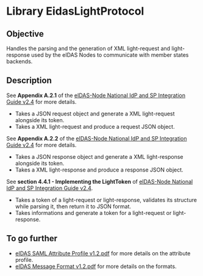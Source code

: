 # Library EidasLightProtocol

## Objective

Handles the parsing and the generation of XML light-request and light-response used by the eIDAS Nodes to communicate with member states backends.

## Description

See **Appendix A.2.1** of the [eIDAS-Node National IdP and SP Integration Guide v2.4][1] for more details.

- Takes a JSON request object and generate a XML light-request alongside its token.
- Takes a XML light-request and produce a request JSON object.

See **Appendix A.2.2** of the [eIDAS-Node National IdP and SP Integration Guide v2.4][1] for more details.

- Takes a JSON response object and generate a XML light-response alongside its token.
- Takes a XML light-response and produce a response JSON object.

See **section 4.4.1 - Implementing the LightToken** of [eIDAS-Node National IdP and SP Integration Guide v2.4][1].

- Takes a token of a light-request or light-response, validates its structure while parsing it, then return it to JSON format.
- Takes informations and generate a token for a light-request or light-response.

## To go further

- [eIDAS SAML Attribute Profile v1.2.pdf](https://ec.europa.eu/cefdigital/wiki/display/CEFDIGITAL/eIDAS+eID+Profile?preview=/82773108/148898847/eIDAS%20SAML%20Attribute%20Profile%20v1.2%20Final.pdf) for more details on the attribute profile.
- [eIDAS Message Format v1.2.pdf](https://ec.europa.eu/cefdigital/wiki/display/CEFDIGITAL/eIDAS+eID+Profile?preview=/82773108/148898844/eIDAS%20SAML%20Message%20Format%20v.1.2%20Final.pdf) for more details on the formats.

[1]: https://ec.europa.eu/cefdigital/wiki/display/CEFDIGITAL/eIDAS-Node+version+2.4?preview=/174391771/174391830/eIDAS-Node%20National%20IdP%20and%20SP%20Integration%20Guide%20v2.4.pdf
